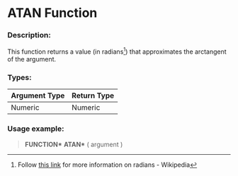 # ATAN Function

### Description:

This function returns a value (in radians[^1]) that approximates
the arctangent of the argument.

### Types:

| Argument Type | Return Type |
| ------------- | ----------- |
| Numeric       | Numeric     |

### Usage example:

> **FUNCTION\*** **ATAN\*** ( argument )

[^1]:
    Follow [this link](https://en.wikipedia.org/wiki/Radian)
    for more information on radians - Wikipedia
